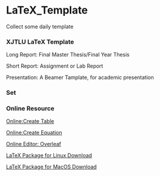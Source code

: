 # LaTeX_Template
Collect some daily template

### XJTLU LaTeX Template 
Long Report: Final Master Thesis/Final Year Thesis

Short Report: Assignment or Lab Report

Presentation: A Beamer Tamplate, for academic presentation

### Set  

### Online Resource
[Online:Create Table](http://www.tablesgenerator.com/)

[Online:Create Equation](http://latex.codecogs.com/eqneditor/editor.php)

[Online Editor: Overleaf](https://www.overleaf.com/)

[LaTeX Package for Linux Download](http://mirrors.ustc.edu.cn/CTAN/systems/texlive/Images/)

[LaTeX Package for MacOS Download](https://www.tug.org/mactex/)

